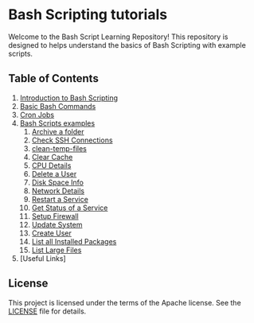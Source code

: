 # Bash Scripting tutorials

Welcome to the Bash Script Learning Repository! This repository is designed to helps understand the basics of Bash Scripting with example scripts.

## Table of Contents
1. [Introduction to Bash Scripting](./introduction.md)
2. [Basic Bash Commands](./basic-bash-commands.md)
3. [Cron Jobs](./cron-job.md)
4. [Bash Scripts examples](./examples)
   1. [Archive a folder](./examples/archive.sh)
   2. [Check SSH Connections](./examples/check-ssh-connections.sh)
   3. [clean-temp-files](./examples/clean-temp-files.sh)
   4. [Clear Cache](./examples/clear-cache.sh)
   5. [CPU Details](./examples/cpu.sh)
   6. [Delete a User](./examples/delete-user.sh)
   7. [Disk Space Info](./examples/diskspace.sh)
   8. [Network Details](./examples/network.sh)
   9. [Restart a Service](./examples/restart-service.sh)
   10. [Get Status of a Service](./examples/service-status.sh)
   11. [Setup Firewall](./examples/setup-firewall.sh)
   12. [Update System](./examples/update-system.sh)
   13. [Create User](./examples/user.sh)
   14. [List all Installed Packages](./examples//list-installed-packages.sh)
   15. [List Large Files](./examples//list-large-files.sh)
5. [Useful Links]

## License
This project is licensed under the terms of the Apache license. See the [LICENSE](./LICENSE) file for details.
